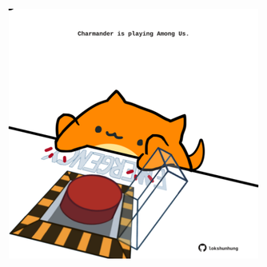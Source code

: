 <!-- built at 24/05/2025, 19:00:46 UTC -->
<p align="center">
  <img width="500" height="500" src="./ReadmeImage.svg">
</p>
